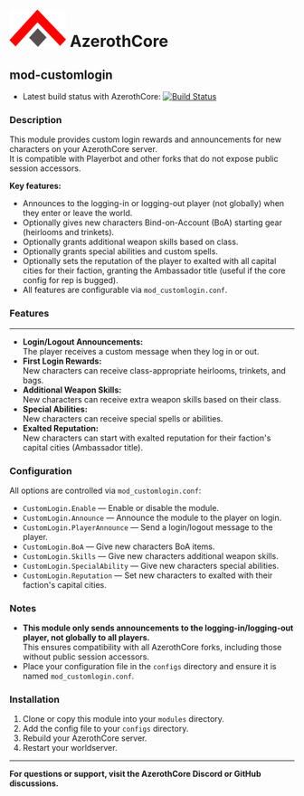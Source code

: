 # ![logo](https://raw.githubusercontent.com/azerothcore/azerothcore.github.io/master/images/logo-github.png) AzerothCore
## mod-customlogin

- Latest build status with AzerothCore: [![Build Status](https://github.com/azerothcore/mod-customlogin/workflows/core-build/badge.svg?branch=master&event=push)](https://github.com/azerothcore/mod-customlogin)

### Description

This module provides custom login rewards and announcements for new characters on your AzerothCore server.  
It is compatible with Playerbot and other forks that do not expose public session accessors.

**Key features:**
- Announces to the logging-in or logging-out player (not globally) when they enter or leave the world.
- Optionally gives new characters Bind-on-Account (BoA) starting gear (heirlooms and trinkets).
- Optionally grants additional weapon skills based on class.
- Optionally grants special abilities and custom spells.
- Optionally sets the reputation of the player to exalted with all capital cities for their faction, granting the Ambassador title (useful if the core config for rep is bugged).
- All features are configurable via `mod_customlogin.conf`.

### Features
------------------------------------------------------------------------------------------------------------------
- **Login/Logout Announcements:**  
  The player receives a custom message when they log in or out.
- **First Login Rewards:**  
  New characters can receive class-appropriate heirlooms, trinkets, and bags.
- **Additional Weapon Skills:**  
  New characters can receive extra weapon skills based on their class.
- **Special Abilities:**  
  New characters can receive special spells or abilities.
- **Exalted Reputation:**  
  New characters can start with exalted reputation for their faction's capital cities (Ambassador title).

### Configuration

All options are controlled via `mod_customlogin.conf`:

- `CustomLogin.Enable` — Enable or disable the module.
- `CustomLogin.Announce` — Announce the module to the player on login.
- `CustomLogin.PlayerAnnounce` — Send a login/logout message to the player.
- `CustomLogin.BoA` — Give new characters BoA items.
- `CustomLogin.Skills` — Give new characters additional weapon skills.
- `CustomLogin.SpecialAbility` — Give new characters special abilities.
- `CustomLogin.Reputation` — Set new characters to exalted with their faction's capital cities.

### Notes

- **This module only sends announcements to the logging-in/logging-out player, not globally to all players.**  
  This ensures compatibility with all AzerothCore forks, including those without public session accessors.
- Place your configuration file in the `configs` directory and ensure it is named `mod_customlogin.conf`.

### Installation

1. Clone or copy this module into your `modules` directory.
2. Add the config file to your `configs` directory.
3. Rebuild your AzerothCore server.
4. Restart your worldserver.

---

**For questions or support, visit the AzerothCore Discord or GitHub discussions.**

